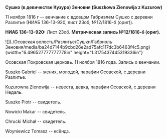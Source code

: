 **Сушко (в девичестве Кузуро) Зеновия (Suszkowa Zienowija z Kuzurow)**

11 ноября 1816 г -- венчание с вдовцом Габриэлем Сушко с деревни
Разлитье (НИАБ 136-13-920, лист 23об, №12/1816-б (ориг)).

**НИАБ 136-13-920:** Лист 23об. **Метрическая запись №12/1816-б
(ориг).**

![](./Осовская волость/Разлитье/Сушки/Габриэль Зеновия/media/ba24d7144b9cbd26e2ad75afc117dc3b6463f4c5.png){width="6.496527777777778in"
height="1.3175437445319336in"}

Осовская Покровская церковь. 11 ноября 1816 года. Запись о венчании.

Suszko Gabriel -- жених, молодой, парафии Осовской, с деревни Разлитье.

Kuzurowna Zienowija -- невеста, девка, парафии Осовской, с деревни
Недаль.

Suszko Piotr -- свидетель.

Nowicki Makar -- свидетель.

Chrucki Michał -- свидетель.

Woyniewicz Tomasz -- ксёндз.
